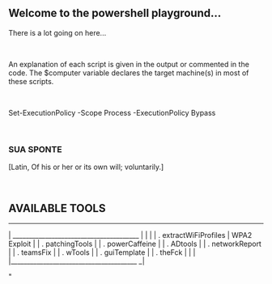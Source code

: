 ## Welcome to the powershell playground...
There is a lot going on here...

<br/>

An explanation of each script is given in the output or commented in the code.
The $computer variable declares the target machine(s) in most of these scripts.

<br/>



Set-ExecutionPolicy -Scope Process -ExecutionPolicy Bypass

<br/>


### SUA SPONTE
[Latin, Of his or her or its own will; voluntarily.]

<br/>

## AVAILABLE TOOLS
__________________________________________
| _______________________________________ |
|                                         |
|  . extractWiFiProfiles | WPA2 Exploit   |
|  . patchingTools                        |
|  . powerCaffeine                        |
|  . ADtools                              |
|  . networkReport                        |
|  . teamsFix                             |
|  . wTools                               |
|  . guiTemplate                          |
|  . theFck                               |
|                                         |
|_______________________________________ _|

"
